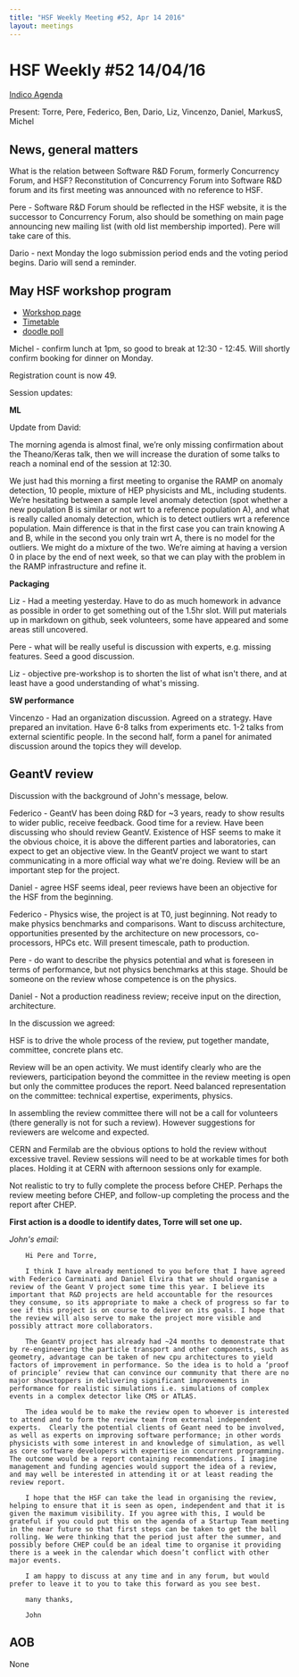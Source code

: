 ```yaml
---
title: "HSF Weekly Meeting #52, Apr 14 2016"
layout: meetings
---
```


# HSF Weekly #52 14/04/16

[Indico Agenda](https://indico.cern.ch/event/521323/)

Present: Torre, Pere, Federico, Ben, Dario, Liz, Vincenzo, Daniel, MarkusS, Michel

## News, general matters

What is the relation between Software R&D Forum, formerly Concurrency Forum, and HSF? Reconstitution of Concurrency Forum into Software R&D forum and its first meeting was announced with no reference to HSF.

Pere - Software R&D Forum should be reflected in the HSF website, it is the successor to Concurrency Forum, also should be something on main page announcing new mailing list (with old list membership imported). Pere will take care of this.

Dario - next Monday the logo submission period ends and the voting period begins. Dario will send a reminder. 

## May HSF workshop program

- [Workshop page](https://indico.cern.ch/event/496146/)
- [Timetable](https://indico.cern.ch/event/496146/other-view?view=standard)
- [doodle poll](http://doodle.com/poll/8hpxredhnci2i8xh)

Michel - confirm lunch at 1pm, so good to break at 12:30 - 12:45. Will shortly confirm booking for dinner on Monday.

Registration count is now 49.

Session updates:

**ML**

Update from David: 

The morning agenda is almost final, we’re only missing confirmation about the Theano/Keras talk, then we will increase the duration of some talks to reach a nominal end of the session at 12:30.

We just had this morning a first meeting to organise the RAMP on anomaly detection, 10 people, mixture of HEP physicists and ML, including students.
We’re hesitating between a sample level anomaly detection (spot whether a new population B is similar or not wrt to a reference population A),
and what is really called anomaly detection, which is to detect outliers wrt a reference population. Main difference is that in the first case you can train knowing A and B, while in the second you only train wrt A, there is no model for the outliers.
We might do a mixture of the two. We’re aiming at having a version 0 in place by the end of next week, so that we can play with the problem in the RAMP infrastructure and refine it.

**Packaging**

Liz - Had a meeting yesterday. Have to do as much homework in advance as possible in order to get something out of the 1.5hr slot. Will put materials up in markdown on github, seek volunteers, some have appeared and some areas still uncovered.

Pere - what will be really useful is discussion with experts, e.g. missing features. Seed a good discussion.

Liz - objective pre-workshop is to shorten the list of what isn't there, and at least have a good understanding of what's missing.

**SW performance**

Vincenzo - Had an organization discussion. Agreed on a strategy. Have prepared an invitation. Have 6-8 talks from experiments etc. 1-2 talks from external scientific people. In the second half, form a panel for animated discussion around the topics they will develop.

## GeantV review

Discussion with the background of John's message, below.

Federico - GeantV has been doing R&D for ~3 years, ready to show results to wider public, receive feedback. Good time for a review. Have been discussing who should review GeantV. Existence of HSF seems to make it the obvious choice, it is above the different parties and laboratories, can expect to get an objective view. In the GeantV project we want to start communicating in a more official way what we're doing. Review will be an important step for the project. 

Daniel - agree HSF seems ideal, peer reviews have been an objective for the HSF from the beginning.

Federico - Physics wise, the project is at T0, just beginning. Not ready to make physics benchmarks and comparisons. Want to discuss architecture, opportunities presented by the architecture on new processors, co-processors, HPCs etc.
Will present timescale, path to production.

Pere - do want to describe the physics potential and what is foreseen in terms of performance, but not physics benchmarks at this stage. Should be someone on the review whose competence is on the physics.

Daniel - Not a production readiness review; receive input on the direction, architecture.

In the discussion we agreed: 

HSF is to drive the whole process of the review, put together mandate, committee, concrete plans etc.

Review will be an open activity. We must identify clearly who are the reviewers, participation beyond the committee in the review meeting is open but only the committee produces the report. Need balanced representation on the committee: technical expertise, experiments, physics.

In assembling the review committee there will not be a call for volunteers (there generally is not for such a review). However suggestions for reviewers are welcome and expected.

CERN and Fermilab are the obvious options to hold the review without excessive travel. Review sessions will need to be at workable times for both places. Holding it at CERN with afternoon sessions only for example.

Not realistic to try to fully complete the process before CHEP. Perhaps the review meeting before CHEP, and follow-up completing the process and the report after CHEP.

**First action is a doodle to identify dates, Torre will set one up.**

*John's email:*

        Hi Pere and Torre,

        I think I have already mentioned to you before that I have agreed with Federico Carminati and Daniel Elvira that we should organise a review of the Geant V project some time this year. I believe its important that R&D projects are held accountable for the resources they consume, so its appropriate to make a check of progress so far to see if this project is on course to deliver on its goals. I hope that the review will also serve to make the project more visible and possibly attract more collaborators.

        The GeantV project has already had ~24 months to demonstrate that by re-engineering the particle transport and other components, such as geometry, advantage can be taken of new cpu architectures to yield factors of improvement in performance. So the idea is to hold a ‘proof of principle’ review that can convince our community that there are no major showstoppers in delivering significant improvements in performance for realistic simulations i.e. simulations of complex events in a complex detector like CMS or ATLAS.

        The idea would be to make the review open to whoever is interested to attend and to form the review team from external independent experts.  Clearly the potential clients of Geant need to be involved, as well as experts on improving software performance; in other words physicists with some interest in and knowledge of simulation, as well as core software developers with expertise in concurrent programming. The outcome would be a report containing recommendations. I imagine management and funding agencies would support the idea of a review, and may well be interested in attending it or at least reading the review report.

        I hope that the HSF can take the lead in organising the review, helping to ensure that it is seen as open, independent and that it is given the maximum visibility. If you agree with this, I would be grateful if you could put this on the agenda of a Startup Team meeting in the near future so that first steps can be taken to get the ball rolling. We were thinking that the period just after the summer, and possibly before CHEP could be an ideal time to organise it providing there is a week in the calendar which doesn’t conflict with other major events.

        I am happy to discuss at any time and in any forum, but would prefer to leave it to you to take this forward as you see best.

        many thanks,

        John

## AOB

None

